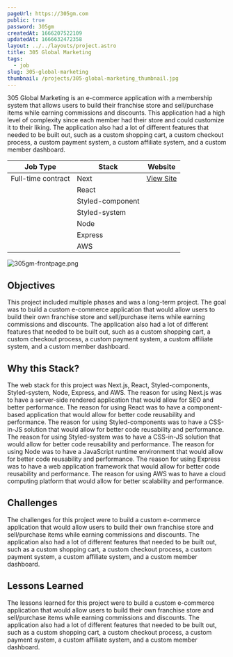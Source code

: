 ```yaml
---
pageUrl: https://305gm.com
public: true
password: 305gm
createdAt: 1666207522109
updatedAt: 1666632472358
layout: ../../layouts/project.astro
title: 305 Global Marketing
tags:
  - job
slug: 305-global-marketing
thumbnail: /projects/305-global-marketing_thumbnail.jpg
---
```


305 Global Marketing is an e-commerce application with a membership system that allows users to build their franchise store and sell/purchase items while earning commissions and discounts. This application had a high level of complexity since each member had their store and could customize it to their liking. The application also had a lot of different features that needed to be built out, such as a custom shopping cart, a custom checkout process, a custom payment system, a custom affiliate system, and a custom member dashboard.

| Job Type           | Stack            | Website                        |
| ------------------ | ---------------- | ------------------------------ |
| Full-time contract | Next             | [View Site](https://305gm.com) |
|                    | React            |                                |
|                    | Styled-component |                                |
|                    | Styled-system    |                                |
|                    | Node             |                                |
|                    | Express          |                                |
|                    | AWS              |                                |

![305gm-frontpage.png](/projects/305-global-marketing_305-gm-frontpage-png.png)

## Objectives

This project included multiple phases and was a long-term project. The goal was to build a custom e-commerce application that would allow users to build their own franchise store and sell/purchase items while earning commissions and discounts. The application also had a lot of different features that needed to be built out, such as a custom shopping cart, a custom checkout process, a custom payment system, a custom affiliate system, and a custom member dashboard.

## Why this Stack?

The web stack for this project was Next.js, React, Styled-components, Styled-system, Node, Express, and AWS. The reason for using Next.js was to have a server-side rendered application that would allow for SEO and better performance. The reason for using React was to have a component-based application that would allow for better code reusability and performance. The reason for using Styled-components was to have a CSS-in-JS solution that would allow for better code reusability and performance. The reason for using Styled-system was to have a CSS-in-JS solution that would allow for better code reusability and performance. The reason for using Node was to have a JavaScript runtime environment that would allow for better code reusability and performance. The reason for using Express was to have a web application framework that would allow for better code reusability and performance. The reason for using AWS was to have a cloud computing platform that would allow for better scalability and performance.

## Challenges

The challenges for this project were to build a custom e-commerce application that would allow users to build their own franchise store and sell/purchase items while earning commissions and discounts. The application also had a lot of different features that needed to be built out, such as a custom shopping cart, a custom checkout process, a custom payment system, a custom affiliate system, and a custom member dashboard.

## Lessons Learned

The lessons learned for this project were to build a custom e-commerce application that would allow users to build their own franchise store and sell/purchase items while earning commissions and discounts. The application also had a lot of different features that needed to be built out, such as a custom shopping cart, a custom checkout process, a custom payment system, a custom affiliate system, and a custom member dashboard.